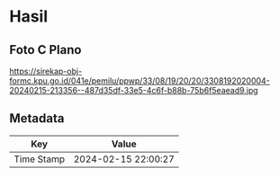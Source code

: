 # Hasil

## Foto C Plano

https://sirekap-obj-formc.kpu.go.id/041e/pemilu/ppwp/33/08/19/20/20/3308192020004-20240215-213356--487d35df-33e5-4c6f-b88b-75b6f5eaead9.jpg


## Metadata

| Key        | Value               |
| ---------- | ------------------- |
| Time Stamp | 2024-02-15 22:00:27 |



